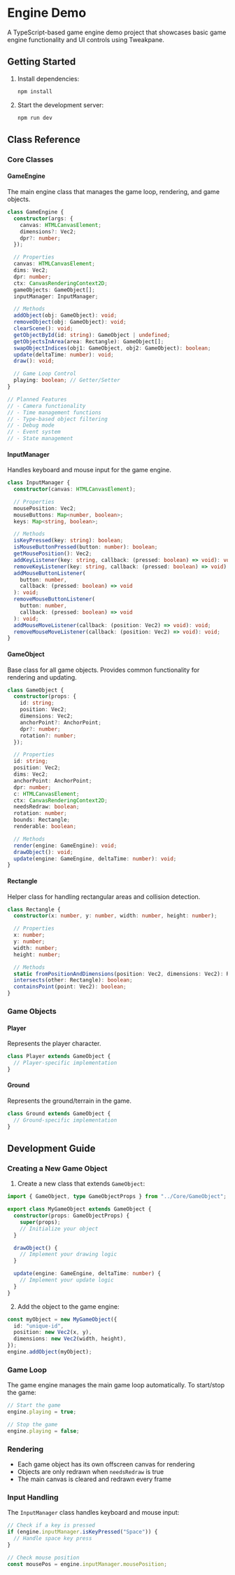 # Engine Demo

A TypeScript-based game engine demo project that showcases basic game engine functionality and UI controls using Tweakpane.

## Getting Started

1. Install dependencies:

   ```bash
   npm install
   ```

2. Start the development server:

   ```bash
   npm run dev
   ```

## Class Reference

### Core Classes

#### GameEngine

The main engine class that manages the game loop, rendering, and game objects.

```typescript
class GameEngine {
  constructor(args: {
    canvas: HTMLCanvasElement;
    dimensions?: Vec2;
    dpr?: number;
  });

  // Properties
  canvas: HTMLCanvasElement;
  dims: Vec2;
  dpr: number;
  ctx: CanvasRenderingContext2D;
  gameObjects: GameObject[];
  inputManager: InputManager;

  // Methods
  addObject(obj: GameObject): void;
  removeObject(obj: GameObject): void;
  clearScene(): void;
  getObjectById(id: string): GameObject | undefined;
  getObjectsInArea(area: Rectangle): GameObject[];
  swapObjectIndices(obj1: GameObject, obj2: GameObject): boolean;
  update(deltaTime: number): void;
  draw(): void;

  // Game Loop Control
  playing: boolean; // Getter/Setter
}

// Planned Features
// - Camera functionality
// - Time management functions
// - Type-based object filtering
// - Debug mode
// - Event system
// - State management
```

#### InputManager

Handles keyboard and mouse input for the game engine.

```typescript
class InputManager {
  constructor(canvas: HTMLCanvasElement);

  // Properties
  mousePosition: Vec2;
  mouseButtons: Map<number, boolean>;
  keys: Map<string, boolean>;

  // Methods
  isKeyPressed(key: string): boolean;
  isMouseButtonPressed(button: number): boolean;
  getMousePosition(): Vec2;
  addKeyListener(key: string, callback: (pressed: boolean) => void): void;
  removeKeyListener(key: string, callback: (pressed: boolean) => void): void;
  addMouseButtonListener(
    button: number,
    callback: (pressed: boolean) => void
  ): void;
  removeMouseButtonListener(
    button: number,
    callback: (pressed: boolean) => void
  ): void;
  addMouseMoveListener(callback: (position: Vec2) => void): void;
  removeMouseMoveListener(callback: (position: Vec2) => void): void;
}
```

#### GameObject

Base class for all game objects. Provides common functionality for rendering and updating.

```typescript
class GameObject {
  constructor(props: {
    id: string;
    position: Vec2;
    dimensions: Vec2;
    anchorPoint?: AnchorPoint;
    dpr?: number;
    rotation?: number;
  });

  // Properties
  id: string;
  position: Vec2;
  dims: Vec2;
  anchorPoint: AnchorPoint;
  dpr: number;
  c: HTMLCanvasElement;
  ctx: CanvasRenderingContext2D;
  needsRedraw: boolean;
  rotation: number;
  bounds: Rectangle;
  renderable: boolean;

  // Methods
  render(engine: GameEngine): void;
  drawObject(): void;
  update(engine: GameEngine, deltaTime: number): void;
}
```

#### Rectangle

Helper class for handling rectangular areas and collision detection.

```typescript
class Rectangle {
  constructor(x: number, y: number, width: number, height: number);

  // Properties
  x: number;
  y: number;
  width: number;
  height: number;

  // Methods
  static fromPositionAndDimensions(position: Vec2, dimensions: Vec2): Rectangle;
  intersects(other: Rectangle): boolean;
  containsPoint(point: Vec2): boolean;
}
```

### Game Objects

#### Player

Represents the player character.

```typescript
class Player extends GameObject {
  // Player-specific implementation
}
```

#### Ground

Represents the ground/terrain in the game.

```typescript
class Ground extends GameObject {
  // Ground-specific implementation
}
```

## Development Guide

### Creating a New Game Object

1. Create a new class that extends `GameObject`:

```typescript
import { GameObject, type GameObjectProps } from "../Core/GameObject";

export class MyGameObject extends GameObject {
  constructor(props: GameObjectProps) {
    super(props);
    // Initialize your object
  }

  drawObject() {
    // Implement your drawing logic
  }

  update(engine: GameEngine, deltaTime: number) {
    // Implement your update logic
  }
}
```

2. Add the object to the game engine:

```typescript
const myObject = new MyGameObject({
  id: "unique-id",
  position: new Vec2(x, y),
  dimensions: new Vec2(width, height),
});
engine.addObject(myObject);
```

### Game Loop

The game engine manages the main game loop automatically. To start/stop the game:

```typescript
// Start the game
engine.playing = true;

// Stop the game
engine.playing = false;
```

### Rendering

- Each game object has its own offscreen canvas for rendering
- Objects are only redrawn when `needsRedraw` is true
- The main canvas is cleared and redrawn every frame

### Input Handling

The `InputManager` class handles keyboard and mouse input:

```typescript
// Check if a key is pressed
if (engine.inputManager.isKeyPressed("Space")) {
  // Handle space key press
}

// Check mouse position
const mousePos = engine.inputManager.mousePosition;
```
